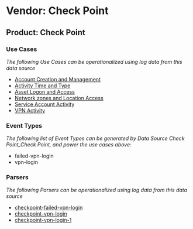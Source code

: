 Vendor: Check Point
===================
Product: Check Point
--------------------

### Use Cases

_The following Use Cases can be operationalized using log data from this data source_

* [Account Creation and Management](usecase_account_creation_and_management.md)
* [Activity Time  and Type](usecase_activity_time__and_type.md)
* [Asset Logon and Access](usecase_asset_logon_and_access.md)
* [Network zones and Location Access](usecase_network_zones_and_location_access.md)
* [Service Account Activity](usecase_service_account_activity.md)
* [VPN Activity](usecase_vpn_activity.md)


### Event Types

_The following list of Event Types can be generated by Data Source Check Point_Check Point, and power the use cases above:_

- failed-vpn-login
- vpn-login


### Parsers

_The following Parsers can be operationalized using log data from this data source_

* [checkpoint-failed-vpn-login](parserContent_checkpoint-failed-vpn-login.md)
* [checkpoint-vpn-login](parserContent_checkpoint-vpn-login.md)
* [checkpoint-vpn-login-1](parserContent_checkpoint-vpn-login-1.md)
